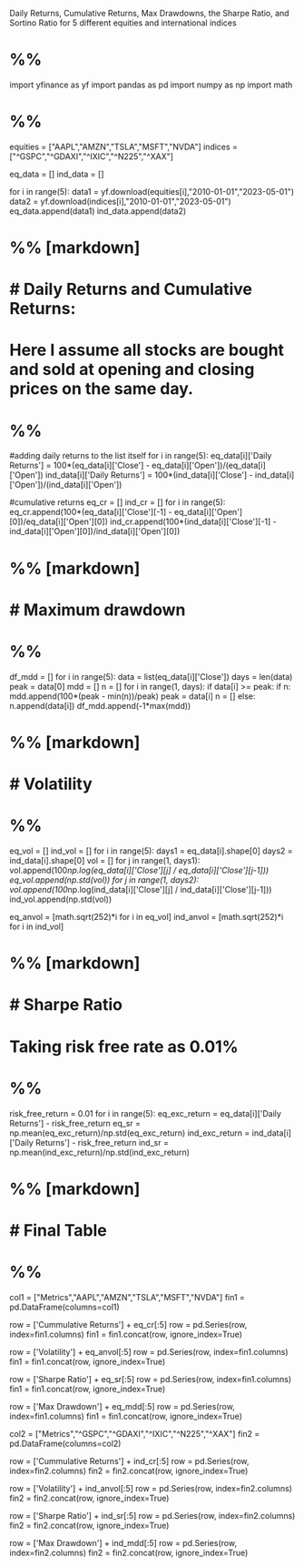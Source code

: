 Daily Returns, Cumulative Returns, Max Drawdowns, the Sharpe Ratio, and Sortino Ratio for 5 different equities and international indices
# %%
import yfinance as yf
import pandas as pd
import numpy as np
import math

# %%
equities = ["AAPL","AMZN","TSLA","MSFT","NVDA"]
indices = ["^GSPC","^GDAXI","^IXIC","^N225","^XAX"]

eq_data = []
ind_data = []

for i in range(5):
    data1 = yf.download(equities[i],"2010-01-01","2023-05-01")
    data2 = yf.download(indices[i],"2010-01-01","2023-05-01")
    eq_data.append(data1)
    ind_data.append(data2)


# %% [markdown]
# # Daily Returns and Cumulative Returns:
# 
# Here I assume all stocks are bought and sold at opening and closing prices on the same day.

# %%
#adding daily returns to the list itself
for i in range(5):
    eq_data[i]['Daily Returns'] = 100*(eq_data[i]['Close'] - eq_data[i]['Open'])/(eq_data[i]['Open'])
    ind_data[i]['Daily Returns'] = 100*(ind_data[i]['Close'] - ind_data[i]['Open'])/(ind_data[i]['Open'])

#cumulative returns
eq_cr = []
ind_cr = []
for i in range(5):
    eq_cr.append(100*(eq_data[i]['Close'][-1] - eq_data[i]['Open'][0])/eq_data[i]['Open'][0])
    ind_cr.append(100*(ind_data[i]['Close'][-1] - ind_data[i]['Open'][0])/ind_data[i]['Open'][0])

# %% [markdown]
# # Maximum drawdown

# %%
df_mdd = []
for i in range(5):
    data = list(eq_data[i]['Close'])
    days = len(data)
    peak = data[0]
    mdd = []
    n = []
    for i in range(1, days):
        if data[i] >= peak:
            if n:
                mdd.append(100*(peak - min(n))/peak)
            peak = data[i]
            n = []
        else:
            n.append(data[i])
    df_mdd.append(-1*max(mdd))

# %% [markdown]
# # Volatility

# %%
eq_vol = []
ind_vol = []
for i in range(5):
    days1 = eq_data[i].shape[0]
    days2 = ind_data[i].shape[0]
    vol = []
    for j in range(1, days1):
        vol.append(100*np.log(eq_data[i]['Close'][j] / eq_data[i]['Close'][j-1]))
    eq_vol.append(np.std(vol))
    for j in range(1, days2):
        vol.append(100*np.log(ind_data[i]['Close'][j] / ind_data[i]['Close'][j-1]))
    ind_vol.append(np.std(vol))

eq_anvol = [math.sqrt(252)*i for i in eq_vol]
ind_anvol = [math.sqrt(252)*i for i in ind_vol]

# %% [markdown]
# # Sharpe Ratio
# Taking risk free rate as 0.01%

# %%
risk_free_return = 0.01
for i in range(5):
    eq_exc_return =  eq_data[i]['Daily Returns'] - risk_free_return
    eq_sr = np.mean(eq_exc_return)/np.std(eq_exc_return)
    ind_exc_return =  ind_data[i]['Daily Returns'] - risk_free_return
    ind_sr = np.mean(ind_exc_return)/np.std(ind_exc_return)


# %% [markdown]
# # Final Table

# %%
col1 = ["Metrics","AAPL","AMZN","TSLA","MSFT","NVDA"]
fin1 = pd.DataFrame(columns=col1)

row = ['Cummulative Returns'] + eq_cr[:5]
row = pd.Series(row, index=fin1.columns)
fin1 = fin1.concat(row, ignore_index=True)

row = ['Volatility'] + eq_anvol[:5]
row = pd.Series(row, index=fin1.columns)
fin1 = fin1.concat(row, ignore_index=True)

row = ['Sharpe Ratio'] + eq_sr[:5]
row = pd.Series(row, index=fin1.columns)
fin1 = fin1.concat(row, ignore_index=True)

row = ['Max Drawdown'] + eq_mdd[:5]
row = pd.Series(row, index=fin1.columns)
fin1 = fin1.concat(row, ignore_index=True)

col2 = ["Metrics","^GSPC","^GDAXI","^IXIC","^N225","^XAX"]
fin2 = pd.DataFrame(columns=col2)

row = ['Cummulative Returns'] + ind_cr[:5]
row = pd.Series(row, index=fin2.columns)
fin2 = fin2.concat(row, ignore_index=True)

row = ['Volatility'] + ind_anvol[:5]
row = pd.Series(row, index=fin2.columns)
fin2 = fin2.concat(row, ignore_index=True)

row = ['Sharpe Ratio'] + ind_sr[:5]
row = pd.Series(row, index=fin2.columns)
fin2 = fin2.concat(row, ignore_index=True)

row = ['Max Drawdown'] + ind_mdd[:5]
row = pd.Series(row, index=fin2.columns)
fin2 = fin2.concat(row, ignore_index=True)


